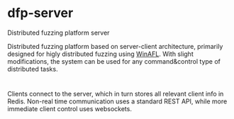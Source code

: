 # dfp-server
Distributed fuzzing platform server

Distributed fuzzing platform based on server-client architecture, primarily designed for higly distributed fuzzing using [WinAFL](https://github.com/googleprojectzero/winafl). With slight modifications, the system can be used for any command&control type of distributed tasks.
#
Clients connect to the server, which in turn stores all relevant client info in Redis. Non-real time communication uses a standard REST API, while more immediate client control uses websockets. 
